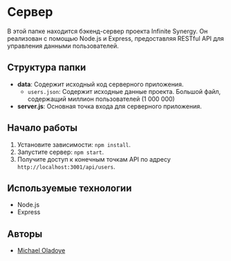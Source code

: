 # Сервер

В этой папке находится бэкенд-сервер проекта Infinite Synergy. Он реализован с помощью Node.js и Express, предоставляя RESTful API для управления данными пользователей.

## Структура папки

- **data**: Содержит исходный код серверного приложения.
  - `users.json`: Содержит исходные данные проекта. Большой файл, содержащий миллион пользователей (1 000 000)
- **server.js**: Основная точка входа для серверного приложения.

## Начало работы

1. Установите зависимости: `npm install`.
2. Запустите сервер: `npm start`.
3. Получите доступ к конечным точкам API по адресу `http://localhost:3001/api/users`.

## Используемые технологии

- Node.js
- Express

## Авторы

- [Michael Oladoye](https://github.com/jimike110)

